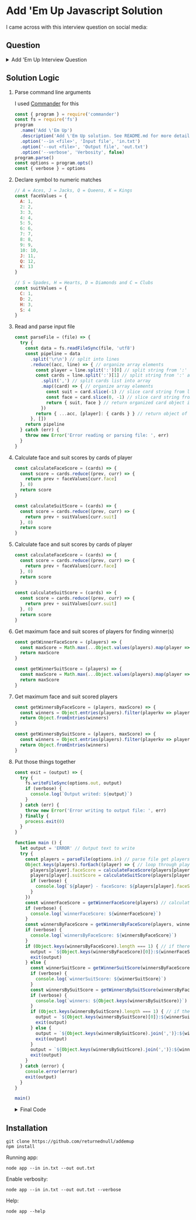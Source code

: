 # Add \'Em Up Javascript Solution
I came across with this interview question on social media:

## Question
<details>
  <summary>Add 'Em Up Interview Question</summary>
  We've created a simple multiplayer card game called "Add 'Em Up" where 5 players are dealt 5 cards
  from a standard 52 card pack, and the winner is the one with the highest  score. The score for each
  player is calculated by adding up the card values for each player, where the  number cards have their
  face value, J = 11, Q = 12, K = 13 and A = 1 (not 11). In the event of a tie,   the scores are
  recalculated for only the tied players by calculating a "suit score" for each   player to see if the tie can
  be broken (it may not). Each card is given a score based on its suit, with  spades = 4, hearts = 3,
  diamonds = 2 and clubs = 1, and the player's score is the sum of the 5 values.
  You are required to write a production ready command line application using   C#, Java or JavaScript
  (Node application) that needs to do the following:
  • Run on Windows.
  • Be invoked with the name of the input and output text files.
  • Read the data from the input file, find the winner(s) and write them to the   output file.
  • Handle any problems with the input.
  Command Parameters
  The command parameters can be in any order and are relative to the current  folder, or absolute.
  --in abc.txt --out xyz.txt
  Input File Structure
  The input file will contain 5 rows, one for each player's hand of 5 cards.  Each row will contain the
  player's name separated by a colon then a comma separated list of the 5   cards. Each card will be 2
  characters, the face value followed by the suit
  
  ```
  S = Spades, 
  H = Hearts, 
  D = Diamonds,
  C = Clubs,
  ```

  e.g.

  ```
  Name1:AH,3C,8C,2S,JD
  Name2:KD,QH,10C,4C,AC
  Name3:6S,8D,3D,JH,2D
  Name4:5H,3S,KH,AS,9D
  Name5:JS,3H,2H,2C,4D
  ```


  Output File Structure
  The output file should contain a single line, with one of the following 3   possibilities:

  1. The name of the winner and their score (colon separated).
  
  2. A comma separated list of winners in the case of a tie and the score (colon   separated).

  3. "ERROR", if the input file had any issue.

  E.g.
  NameX:40

  // or

  NameX,NameY:35

  // or

  ERROR

  Application Execution
  Your application will be tested using an automated test runner, so your   application must run to
  completion without any user input.
</details>

## Solution Logic
1. Parse command line arguments

      I used [Commander](https://www.npmjs.com/package/commander) for this
      ```js
      const { program } = require('commander')
      const fs = require('fs')
      program
        .name('Add \'Em Up')
        .description('Add \'Em Up solution. See README.md for more details.')
        .option('--in <file>', 'Input file', 'in.txt')
        .option('--out <file>', 'Output file', 'out.txt')
        .option('--verbose', 'Verbosity', false)
      program.parse()
      const options = program.opts()
      const { verbose } = options
      ```

2. Declare symbol to numeric matches

      ```js
      // A = Aces, J = Jacks, Q = Queens, K = Kings
      const faceValues = {
        A: 1,
        2: 2,
        3: 3,
        4: 4,
        5: 5,
        6: 6,
        7: 7,
        8: 8,
        9: 9,
        10: 10,
        J: 11,
        Q: 12,
        K: 13
      }

      // S = Spades, H = Hearts, D = Diamonds and C = Clubs
      const suitValues = {
        C: 1,
        D: 2,
        H: 3,
        S: 4
      }
      ```

3. Read and parse input file

      ```js
      const parseFile = (file) => {
        try {
          const data = fs.readFileSync(file, 'utf8')
          const pipeline = data
            .split('\r\n') // split into lines
            .reduce((acc, line) => { // organize array elements
              const player = line.split(':')[0] // split string from ':' and get first element as player name
              const cards = line.split(':')[1] // split string from ':' and get last element as comma seperated cards list
                .split(',') // split cards list into array
                .map((card) => { // organize array elements
                  const suit = card.slice(-1) // slice card string from last character to get suit
                  const face = card.slice(0, -1) // slice card string from first to last character to get face
                  return { suit, face } // return organized card object instead of comma seperated string
                })
              return { ...acc, [player]: { cards } } // return object of Player objects which has player name as key because of ease of use. e.g: players['Matt'].cards, otherwise: players.find(player => player.name === 'Matt').cards
            }, [])
          return pipeline
        } catch (err) {
          throw new Error('Error reading or parsing file: ', err)
        }
      }
      ```

4. Calculate face and suit scores by cards of player

      ```js
      const calculateFaceScore = (cards) => {
        const score = cards.reduce((prev, curr) => {
          return prev + faceValues[curr.face]
        }, 0)
        return score
      }

      const calculateSuitScore = (cards) => {
        const score = cards.reduce((prev, curr) => {
          return prev + suitValues[curr.suit]
        }, 0)
        return score
      }
      ```

5. Calculate face and suit scores by cards of player

      ```js
      const calculateFaceScore = (cards) => {
        const score = cards.reduce((prev, curr) => {
          return prev + faceValues[curr.face]
        }, 0)
        return score
      }

      const calculateSuitScore = (cards) => {
        const score = cards.reduce((prev, curr) => {
          return prev + suitValues[curr.suit]
        }, 0)
        return score
      }
      ```

6. Get maximum face and suit scores of players for finding winner(s)

      ```js
      const getWinnerFaceScore = (players) => {
        const maxScore = Math.max(...Object.values(players).map(player => player.faceScore))
        return maxScore
      }

      const getWinnerSuitScore = (players) => {
        const maxScore = Math.max(...Object.values(players).map(player => player.suitScore))
        return maxScore
      }
      ```

7. Get maximum face and suit scored players

      ```js
      const getWinnersByFaceScore = (players, maxScore) => {
        const winners = Object.entries(players).filter(playerkv => players[playerkv[0]].faceScore === maxScore)
        return Object.fromEntries(winners)
      }

      const getWinnersBySuitScore = (players, maxScore) => {
        const winners = Object.entries(players).filter(playerkv => players[playerkv[0]].suitScore === maxScore)
        return Object.fromEntries(winners)
      }
      ```

8. Put those things together

      ```js
      const exit = (output) => {
        try {
          fs.writeFileSync(options.out, output)
          if (verbose) {
            console.log(`Output writed: ${output}`)
          }
        } catch (err) {
          throw new Error('Error writing to output file: ', err)
        } finally {
          process.exit(0)
        }
      }

      function main () {
        let output = 'ERROR' // Output text to write
        try {
          const players = parseFile(options.in) // parse file get players object
          Object.keys(players).forEach((player) => { // loop through players object
            players[player].faceScore = calculateFaceScore(players[player].cards) // extends player object with scores
            players[player].suitScore = calculateSuitScore(players[player].cards)
            if (verbose) {
              console.log(`${player} - faceScore: ${players[player].faceScore} - suitScore: ${players[player].suitScore}`)
            }
          })
          const winnerFaceScore = getWinnerFaceScore(players) // calculate max face score
          if (verbose) {
            console.log(`winnerFaceScore: ${winnerFaceScore}`)
          }
          const winnersByFaceScore = getWinnersByFaceScore(players, winnerFaceScore) // get players that has max face score
          if (verbose) {
            console.log(`winnersByFaceScore: ${winnersByFaceScore}`)
          }
          if (Object.keys(winnersByFaceScore).length === 1) { // if there is only one winner
            output = `${Object.keys(winnersByFaceScore)[0]}:${winnerFaceScore}`
            exit(output)
          } else {
            const winnerSuitScore = getWinnerSuitScore(winnersByFaceScore) // calculate max suit score
            if (verbose) {
              console.log(`winnerSuitScore: ${winnerSuitScore}`)
            }
            const winnersBySuitScore = getWinnersBySuitScore(winnersByFaceScore, winnerSuitScore) // get tied players that      has max suit score
            if (verbose) {
              console.log(`winners: ${Object.keys(winnersBySuitScore)}`)
            }
            if (Object.keys(winnersBySuitScore).length === 1) { // if there is only one winner
              output = `${Object.keys(winnersBySuitScore)[0]}:${winnerSuitScore}`
              exit(output)
            } else {
              output = `${Object.keys(winnersBySuitScore).join(',')}:${winnerSuitScore}`
              exit(output)
            }
            output = `${Object.keys(winnersBySuitScore).join(',')}:${winnerSuitScore}`
            exit(output)
          }
        } catch (error) {
          console.error(error)
          exit(output)
        }
      }

      main()
      ```

      <details>
      <summary>Final Code</summary>

      ```js
      const { program } = require('commander')
      const fs = require('fs')
      program
        .name('Add \'Em Up')
        .description('Add \'Em Up solution. See README.md for more details.')
        .option('--in <file>', 'Input file', 'in.txt')
        .option('--out <file>', 'Output file', 'out.txt')
        .option('--verbose', 'Verbosity', false)

      program.parse()
      const options = program.opts()
      const { verbose } = options

      // A = Aces, J = Jacks, Q = Queens, K = Kings
      const faceValues = {
        A: 1,
        2: 2,
        3: 3,
        4: 4,
        5: 5,
        6: 6,
        7: 7,
        8: 8,
        9: 9,
        10: 10,
        J: 11,
        Q: 12,
        K: 13
      }

      // S = Spades, H = Hearts, D = Diamonds and C = Clubs
      const suitValues = {
        C: 1,
        D: 2,
        H: 3,
        S: 4
      }

      const parseFile = (file) => {
        try {
          const data = fs.readFileSync(file, 'utf8')
          const pipeline = data
            .split('\r\n') // split into lines
            .reduce((acc, line) => { // organize array elements
              const player = line.split(':')[0] // split string from ':' and get first element as player name
              const cards = line.split(':')[1] // split string from ':' and get last element as comma seperated cards list
                .split(',') // split cards list into array
                .map((card) => { // organize array elements
                  const suit = card.slice(-1) // slice card string from last character to get suit
                  const face = card.slice(0, -1) // slice card string from first to last character to get face
                  return { suit, face } // return organized card object instead of comma seperated string
                })
              return { ...acc, [player]: { cards } } // return object of Player objects which has player name as key      because of ease of use. e.g: players['Matt'].cards, otherwise: players.find(player => player.name ===     'Matt').cards
            }, [])
          return pipeline
        } catch (err) {
          throw new Error('Error reading or parsing file: ', err)
        }
      }

      const calculateFaceScore = (cards) => {
        const score = cards.reduce((prev, curr) => {
          return prev + faceValues[curr.face]
        }, 0)
        return score
      }

      const calculateSuitScore = (cards) => {
        const score = cards.reduce((prev, curr) => {
          return prev + suitValues[curr.suit]
        }, 0)
        return score
      }

      const getWinnerFaceScore = (players) => {
        const maxScore = Math.max(...Object.values(players).map(player => player.faceScore))
        return maxScore
      }

      const getWinnerSuitScore = (players) => {
        const maxScore = Math.max(...Object.values(players).map(player => player.suitScore))
        return maxScore
      }

      const getWinnersByFaceScore = (players, maxScore) => {
        const winners = Object.entries(players).filter(playerkv => players[playerkv[0]].faceScore === maxScore)
        return Object.fromEntries(winners)
      }

      const getWinnersBySuitScore = (players, maxScore) => {
        const winners = Object.entries(players).filter(playerkv => players[playerkv[0]].suitScore === maxScore)
        return Object.fromEntries(winners)
      }

      const exit = (output) => {
        try {
          fs.writeFileSync(options.out, output)
          if (verbose) {
            console.log(`Output writed: ${output}`)
          }
        } catch (err) {
          throw new Error('Error writing to output file: ', err)
        } finally {
          process.exit(0)
        }
      }

      function main () {
        let output = 'ERROR' // Output text to write
        try {
          const players = parseFile(options.in) // parse file get players object
          Object.keys(players).forEach((player) => { // loop through players object
            players[player].faceScore = calculateFaceScore(players[player].cards) // extends player object with scores
            players[player].suitScore = calculateSuitScore(players[player].cards)
            if (verbose) {
              console.log(`${player} - faceScore: ${players[player].faceScore} - suitScore: ${players[player].suitScore}`)
            }
          })
          const winnerFaceScore = getWinnerFaceScore(players) // calculate max face score
          if (verbose) {
            console.log(`winnerFaceScore: ${winnerFaceScore}`)
          }
          const winnersByFaceScore = getWinnersByFaceScore(players, winnerFaceScore) // get players that has max face score
          if (verbose) {
            console.log(`winnersByFaceScore: ${winnersByFaceScore}`)
          }
          if (Object.keys(winnersByFaceScore).length === 1) { // if there is only one winner
            output = `${Object.keys(winnersByFaceScore)[0]}:${winnerFaceScore}`
            exit(output)
          } else {
            const winnerSuitScore = getWinnerSuitScore(winnersByFaceScore) // calculate max suit score
            if (verbose) {
              console.log(`winnerSuitScore: ${winnerSuitScore}`)
            }
            const winnersBySuitScore = getWinnersBySuitScore(winnersByFaceScore, winnerSuitScore) // get tied players that      has max suit score
            if (verbose) {
              console.log(`winners: ${Object.keys(winnersBySuitScore)}`)
            }
            if (Object.keys(winnersBySuitScore).length === 1) { // if there is only one winner
              output = `${Object.keys(winnersBySuitScore)[0]}:${winnerSuitScore}`
              exit(output)
            } else {
              output = `${Object.keys(winnersBySuitScore).join(',')}:${winnerSuitScore}`
              exit(output)
            }
            output = `${Object.keys(winnersBySuitScore).join(',')}:${winnerSuitScore}`
            exit(output)
          }
        } catch (error) {
          console.error(error)
          exit(output)
        }
      }

      main()

      ```

      </details>

## Installation
```
git clone https://github.com/returnednull/addemup
npm install
```
Running app:
```
node app --in in.txt --out out.txt
```
Enable verbosity:
```
node app --in in.txt --out out.txt --verbose
```
Help:
```
node app --help
```